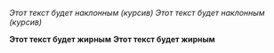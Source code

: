 _Этот текст будет наклонным (курсив)_
_Этот текст будет наклонным (курсив)_

**Этот текст будет жирным**
**Этот текст будет жирным**
